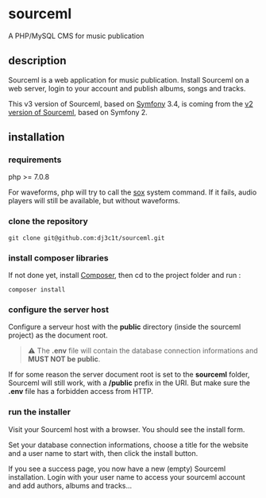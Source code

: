 # sourceml
A PHP/MySQL CMS for music publication

## description
Sourceml is a web application for music publication. Install Sourceml on a web server, login to your account and publish albums, songs and tracks.

This v3 version of Sourceml, based on [Symfony](https://symfony.com/) 3.4, is coming from the [v2 version of Sourceml](http://gitlab.dj3c1t.com/dj3c1t/sourceml), based on Symfony 2.

## installation

### requirements

php >= 7.0.8

For waveforms, php will try to call the [sox](http://sox.sourceforge.net) system command. If it fails, audio players will still be available, but without waveforms.

### clone the repository

```shell
git clone git@github.com:dj3c1t/sourceml.git
```

### install composer libraries

If not done yet, install [Composer](https://getcomposer.org), then cd to the project folder and run :

```shell
composer install
```

### configure the server host

Configure a serveur host with the **public** directory (inside the sourceml project) as the document root.

> :warning: The **.env** file will contain the database connection informations and **MUST NOT be public**.

If for some reason the server document root is set to the **sourceml** folder, Sourceml will still work, with a **/public** prefix in the URI. But make sure the **.env** file has a forbidden access from HTTP.

### run the installer

Visit your Sourceml host with a browser. You should see the install form.

Set your database connection informations, choose a title for the website and a user name to start with, then click the install button.

If you see a success page, you now have a new (empty) Sourceml installation. Login with your user name to access your sourceml account and add authors, albums and tracks...

